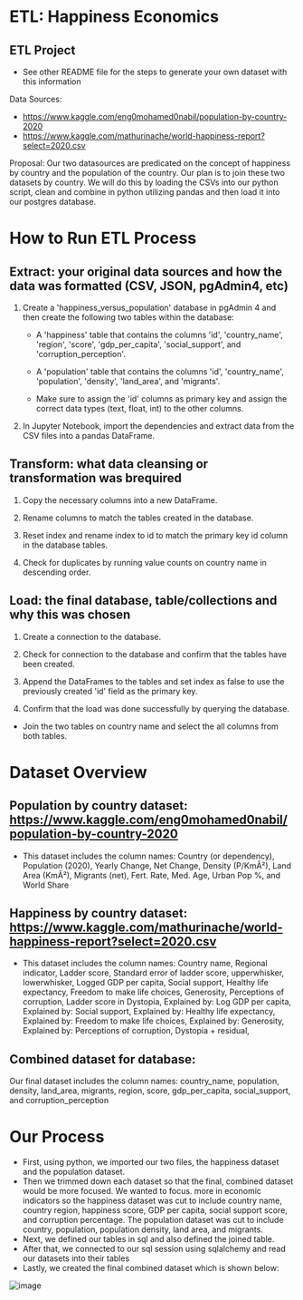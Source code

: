 # ETL: Happiness Economics
## ETL Project
* See other README file for the steps to generate your own dataset with this information

Data Sources: 
* https://www.kaggle.com/eng0mohamed0nabil/population-by-country-2020
* https://www.kaggle.com/mathurinache/world-happiness-report?select=2020.csv

Proposal:
Our two datasources are predicated on the concept of happiness by country and the population of the country. Our plan is to join these two datasets by country. We will do this by loading the CSVs into our python script, clean and combine in python utilizing pandas and then load it into our postgres database.

# How to Run ETL Process

## Extract: your original data sources and how the data was formatted (CSV, JSON, pgAdmin4, etc)

1. Create a 'happiness_versus_population' database in pgAdmin 4 and then create the following two tables within the database:

    * A 'happiness' table that contains the columns 'id', 'country_name', 'region', 'score', 'gdp_per_capita', 'social_support', and 'corruption_perception'.
    
    * A 'population' table that contains the columns 'id', 'country_name', 'population', 'density', 'land_area', and 'migrants'.
    
    * Make sure to assign the 'id' columns as primary key and assign the correct data types (text, float, int) to the other columns.
    

2. In Jupyter Notebook, import the dependencies and extract data from the CSV files into a pandas DataFrame.

## Transform: what data cleansing or transformation was brequired

1. Copy the necessary columns into a new DataFrame.

2. Rename columns to match the tables created in the database.

3. Reset index and rename index to id to match the primary key id column in the database tables.

4. Check for duplicates by running value counts on country name in descending order.

## Load: the final database, table/collections and why this was chosen

1. Create a connection to the database.

2. Check for connection to the database and confirm that the tables have been created.

3. Append the DataFrames to the tables and set index as false to use the previously created 'id' field as the primary key.

4. Confirm that the load was done successfully by querying the database.

* Join the two tables on country name and select the all columns from both tables.

# Dataset Overview

## Population by country dataset: https://www.kaggle.com/eng0mohamed0nabil/population-by-country-2020
* This dataset includes the column names: Country (or dependency), Population (2020),	Yearly Change,	Net Change,	Density (P/KmÂ²),	Land Area (KmÂ²),	Migrants (net),	Fert. Rate,	Med. Age,	Urban Pop %, and World Share
## Happiness by country dataset: https://www.kaggle.com/mathurinache/world-happiness-report?select=2020.csv
* This dataset includes the column names: Country name,	Regional indicator,	Ladder score,	Standard error of ladder score,	upperwhisker,	lowerwhisker,	Logged GDP per capita,	Social support,	Healthy life expectancy,	Freedom to make life choices,	Generosity,	Perceptions of corruption,	Ladder score in Dystopia,	Explained by: Log GDP per capita,	Explained by: Social support,	Explained by: Healthy life expectancy,	Explained by: Freedom to make life choices,	Explained by: Generosity,	Explained by: Perceptions of corruption,	Dystopia + residual,

## Combined dataset for database:
Our final dataset includes the column names: country_name,	population,	density,	land_area,	migrants, region,	score,	gdp_per_capita,	social_support, and	corruption_perception

# Our Process
* First, using python, we imported our two files, the happiness dataset and the population dataset.  
* Then we trimmed down each dataset so that the final, combined dataset would be more focused.  We wanted to focus. more in economic indicators so the happiness dataset was cut to include country name, country region, happiness score, GDP per capita, social support score, and corruption percentage.  The population dataset was cut to include country, population, population density, land area, and migrants.
* Next, we defined our tables in sql and also defined the joined table.
* After that, we connected to our sql session using sqlalchemy and read our datasets into their tables
* Lastly, we created the final combined dataset which is shown below:

![image](https://user-images.githubusercontent.com/61367502/117545639-3f0ea880-afec-11eb-89ef-49911e691cb2.png)



